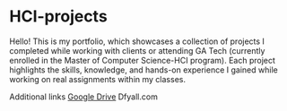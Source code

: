 # HCI-projects
<p>Hello! This is my portfolio, which showcases a collection of projects I completed while working with clients or attending GA Tech (currently enrolled in the Master of Computer Science-HCI program). Each project highlights the skills, knowledge, and hands-on experience I gained while working on real assignments within my classes. 

Additional links <a href="https://drive.google.com/drive/folders/1MskkCFUziI-1uGkcMNy-Leut2XmcG7WA?usp=drive_link">Google Drive</a>
Dfyall.com
</p>
